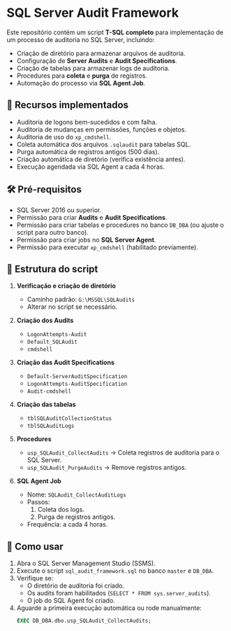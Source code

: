 # SQL Server Audit Framework

Este repositório contém um script **T-SQL completo** para implementação de um processo de auditoria no SQL Server, incluindo:

- Criação de diretório para armazenar arquivos de auditoria.
- Configuração de **Server Audits** e **Audit Specifications**.
- Criação de tabelas para armazenar logs de auditoria.
- Procedures para **coleta** e **purga** de registros.
- Automação do processo via **SQL Agent Job**.

## 📌 Recursos implementados

- Auditoria de logons bem-sucedidos e com falha.
- Auditoria de mudanças em permissões, funções e objetos.
- Auditoria de uso do `xp_cmdshell`.
- Coleta automática dos arquivos `.sqlaudit` para tabelas SQL.
- Purga automática de registros antigos (500 dias).
- Criação automática de diretório (verifica existência antes).
- Execução agendada via SQL Agent a cada 4 horas.

## 🛠 Pré-requisitos

- SQL Server 2016 ou superior.
- Permissão para criar **Audits** e **Audit Specifications**.
- Permissão para criar tabelas e procedures no banco `DB_DBA` (ou ajuste o script para outro banco).
- Permissão para criar jobs no **SQL Server Agent**.
- Permissão para executar `xp_cmdshell` (habilitado previamente).

## 📂 Estrutura do script

1. **Verificação e criação de diretório**
   - Caminho padrão: `G:\MSSQL\SQLAudits`
   - Alterar no script se necessário.

2. **Criação dos Audits**
   - `LogonAttempts-Audit`
   - `Default_SQLAudit`
   - `cmdshell`

3. **Criação das Audit Specifications**
   - `Default-ServerAuditSpecification`
   - `LogonAttempts-AuditSpecification`
   - `Audit-cmdshell`

4. **Criação das tabelas**
   - `tblSQLAuditCollectionStatus`
   - `tblSQLAuditLogs`

5. **Procedures**
   - `usp_SQLAudit_CollectAudits` → Coleta registros de auditoria para o SQL Server.
   - `usp_SQLAudit_PurgeAudits` → Remove registros antigos.

6. **SQL Agent Job**
   - Nome: `SQLAudit_CollectAuditLogs`
   - Passos:
     1. Coleta dos logs.
     2. Purga de registros antigos.
   - Frequência: a cada 4 horas.

## 🚀 Como usar

1. Abra o SQL Server Management Studio (SSMS).
2. Execute o script `sql_audit_framework.sql` no banco `master` e `DB_DBA`.
3. Verifique se:
   - O diretório de auditoria foi criado.
   - Os audits foram habilitados (`SELECT * FROM sys.server_audits`).
   - O job do SQL Agent foi criado.
4. Aguarde a primeira execução automática ou rode manualmente:
   ```sql
   EXEC DB_DBA.dbo.usp_SQLAudit_CollectAudits;
